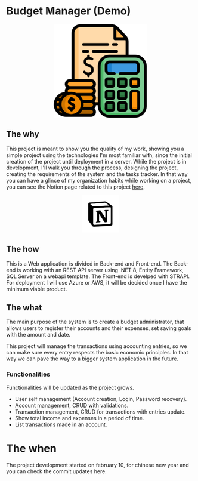 ﻿
# Budget Manager (Demo)
<p align="center"><img src="./budgetManager-API/Media/budgetIcon.png" alt="Budget Manager Image" width="250" height="250"></p>

## The why

This project is meant to show you the quality of my work, showing you a simple project using the technologies I'm most familiar with, since the initial creation of the project until deployment in a server. While the project is in development, I'll walk you through the process, designing the project, creating the requirements of the system and the tasks tracker. In that way you can have a glince of my organization habits while working on a project, you can see the Notion page related to this project [here](https://www.notion.so/Budget-Manager-f6aefd843f364d76b6d906898f9017f8?pvs=4).

<p align="center"><a href="https://www.notion.so/Budget-Manager-f6aefd843f364d76b6d906898f9017f8?pvs=4" >
<img src="./budgetManager-API/Media/notion.png" alt="Notion" width="100" height="100" class="center">
</a></p>

## The how
This is a Web application is divided in Back-end and Front-end. The Back-end is working with an REST API server using .NET 8, Entity Framework, SQL Server on a webapi template. The Front-end is develped with STRAPI. For deployment I will use Azure or AWS, it will be decided once I have the minimum viable product.

## The what
The main purpose of the system is to create a budget administrator, that allows users to register their accounts and their expenses, set saving goals with the amount and date.

This project will manage the transactions using accounting entries, so we can make sure every entry respects the basic economic principles. In that way we can pave the way to a bigger system application in the future.

### Functionalities
Functionalities will be updated as the project grows.
- User self management (Account creation, Login, Password recovery).
- Account management, CRUD with validations.
- Transaction management, CRUD for transactions with entries update.
- Show total income and expenses in a period of time.
- List transactions made in an account.

# The when
The project development started on february 10, for chinese new year and you can check the commit updates here.